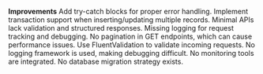 

**Improvements**
Add try-catch blocks for proper error handling.
Implement transaction support when inserting/updating multiple records.
Minimal APIs lack validation and structured responses.
Missing logging for request tracking and debugging.
No pagination in GET endpoints, which can cause performance issues.
Use FluentValidation to validate incoming requests.
No logging framework is used, making debugging difficult.
No monitoring tools are integrated.
No database migration strategy exists.
